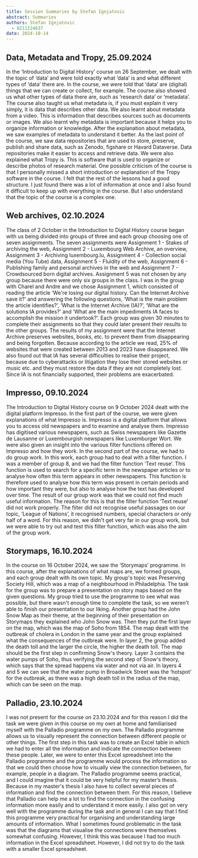 ```yaml
---
title: Session Summaries by Stefan Ignjatovic
abstract: Summaries
authors: Stefan Ignjatovic
  - 0211224637
date: 2024-10-14
---
```


## Data, Metadata and Tropy, 25.09.2024
In the ‘Introduction to Digital History’ course on 26 September, we dealt with the topic of ‘data’ and were told exactly what ‘data’ is and what different types of ‘data’ there are. In the course, we were told that ‘data’ are (digital) things that we can create or collect, for example. The course also showed us what other types of data there are, such as ‘research data’ or ‘metadata’. The course also taught us what metadata is, if you must explain it very simply, it is data that describes other data. We also learnt about metadata from a video. This is information that describes sources such as documents or images. We also learnt why metadata is important because it helps you to organize information or knowledge. After the explanation about metadata, we saw examples of metadata to understand it better. As the last point of the course, we saw data repositories that are used to store, preserve, publish and share data, such as Zenodo, figshare or Havard Dataverse. Data repositories make it easier to access and retrieve data. We were also explained what Tropy is. This is software that is used to organize or describe photos of research material. One possible criticism of the course is that I personally missed a short introduction or explanation of the Tropy software in the course. I felt that the rest of the lessons had a good structure. I just found there was a lot of information at once and I also found it difficult to keep up with everything in the course. But I also understand that the topic of the course is a complex one.

## Web archives, 02.10.2024
The class of 2 October in the Introduction to Digital History course began with us being divided into groups of three and each group choosing one of seven assignments. The seven assignments were Assignment 1 - Stakes of archiving the web, Assignment 2 - Luxembourg Web Archive, an overview, Assignment 3 - Archiving luxembourg.lu, Assignment 4 - Collection social media (You Tube) data, Assignment 5 - Fluidity of the web, Assignment 6 - Publishing family and personal archives in the web and Assignment 7 - Crowdsourced born digital archives. Assignment 5 was not chosen by any group because there were only six groups in the class. I was in the group with Charel and Andre and we chose Assignment 1, which consisted of reading the article ‘We're losing our digital history. Can the Internet Archive save it?‘ and answering the following questions, ‘What is the main problem the article identifies?’, ‘What is the Internet Archive (IA)?’, ‘What are the solutions IA provides?’ and ‘What are the main impediments IA faces to accomplish the mission it undertook?’. Each group was given 30 minutes to complete their assignments so that they could later present their results to the other groups. The results of my assignment were that the Internet Archive preserves websites, books, etc. to prevent them from disappearing and being forgotten. Because according to the article we read, 25% of websites that were created between 2013 and 2023 have disappeared. We also found out that IA has several difficulties to realise their project, because due to cyberattacks or litigation they lose their stored websites or music etc. and they must restore the data if they are not completely lost. Since IA is not financially supported, their problems are exacerbated.

## Impresso, 09.10.2024
The Introduction to Digital History course on 9 October 2024 dealt with the digital platform Impresso. In the first part of the course, we were given explanations of what Impresso is. Impresso is a digital platform that allows you to access old newspapers and to examine and analyse them. Impresso has digitised various newspapers, such as Swiss newspapers like Gazette de Lausanne or Luxembourgish newspapers like Luxemburger Wort. We were also given an insight into the various filter functions offered on Impresso and how they work.
In the second part of the course, we had to do group work. In this work, each group had to deal with a filter function. I was a member of group 8, and we had the filter function ‘Text reuse’. This function is used to search for a specific term in the newspaper articles or to analyse how often this term appears in other newspapers. This function is therefore used to analyse how this term was present in certain periods and how important they were, but also to analyse how the text has developed over time. The result of our group work was that we could not find much useful information. The reason for this is that the filter function ‘Text reuse’ did not work properly. The filter did not recognise useful passages on our topic, ‘League of Nations’, it recognised numbers, special characters or only half of a word. For this reason, we didn't get very far in our group work, but we were able to try out and test this filter function, which was also the aim of the group work.

## Storymaps, 16.10.2024
In the course on 16 October 2024, we saw the ‘Storymaps’ programme. In this course, after the explanations of what maps are, we formed groups, and each group dealt with its own topic. My group's topic was Preserving Society Hill, which was a map of a neighbourhood in Philadelphia. The task for the group was to prepare a presentation on story maps based on the given questions. My group tried to use the programme to see what was possible, but there wasn't enough time to complete the task, so we weren't able to finish our presentation to our liking.
Another group had the John Snow Map as their theme, at the beginning of their presentation on Storymaps they explained who John Snow was. Then they put the first layer on the map, which was the map of Soho from 1854. The map dealt with the outbreak of cholera in London in the same year and the group explained what the consequences of the outbreak were. In layer 2, the group added the death toll and the larger the circle, the higher the death toll. The map should be the first step in confirming Snow's theory. Layer 3 contains the water pumps of Soho, thus verifying the second step of Snow's theory, which says that the spread happens via water and not via air. In layers 4 and 5 we can see that the water pump in Broadwick Street was the ‘hotspot’ for the outbreak, as there was a high death toll in the radius of the map, which can be seen on the map.

## Palladio, 23.10.2024
I was not present for the course on 23.10.2024 and for this reason I did the task we were given in this course on my own at home and familiarised myself with the Palladio programme on my own. The Palladio programme allows us to visually represent the connection between different people or other things. The first step in this task was to create an Excel table in which we had to enter all the information and indicate the connection between these people. Later, we were to enter this Excel spreadsheet into the Palladio programme and the programme would process the information so that we could then choose how to visually view the connection between, for example, people in a diagram. The Palladio programme seems practical, and I could imagine that it could be very helpful for my master’s thesis. Because in my master's thesis I also have to collect several pieces of information and find the connection between them. For this reason, I believe that Palladio can help me a lot to find the connection in the confusing information more easily and to understand it more easily. I also got on very well with the programme during the task and in general I can say that I find this programme very practical for organising and understanding large amounts of information. What I sometimes found problematic in the task was that the diagrams that visualise the connections were themselves somewhat confusing. However, I think this was because I had too much information in the Excel spreadsheet. However, I did not try to do the task with a smaller Excel spreadsheet.

